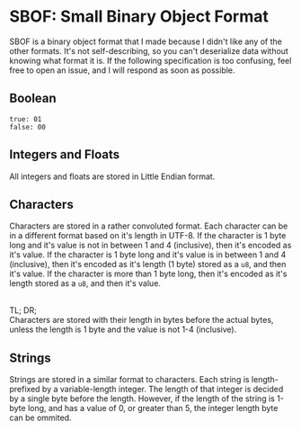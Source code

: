 # SBOF: Small Binary Object Format
SBOF is a binary object format that I made because I didn't like any of the other formats. It's not self-describing, so you can't deserialize data without knowing what format it is. If the following specification is too confusing, feel free to open an issue, and I will respond as soon as possible.

## Boolean
`true: 01`<br>
`false: 00`

## Integers and Floats
All integers and floats are stored in Little Endian format.

## Characters
Characters are stored in a rather convoluted format.
Each character can be in a different format based on it's length in UTF-8.
If the character is 1 byte long and it's value is not in between 1 and 4 (inclusive), then it's encoded as it's value.
If the character is 1 byte long and it's value is in between 1 and 4 (inclusive), then it's encoded as it's length (1 byte) stored as a `u8`, and then it's value.
If the character is more than 1 byte long, then it's encoded as it's length stored as a `u8`, and then it's value.<br><br>

TL; DR;<br>
Characters are stored with their length in bytes before the actual bytes, unless the length is 1 byte and the value is not 1-4 (inclusive).

## Strings
Strings are stored in a similar format to characters.
Each string is length-prefixed by a variable-length integer. The length of that integer is decided by a single byte before the length. However, if the length of the string is 1-byte long, and has a value of 0, or greater than 5, the integer length byte can be ommited.